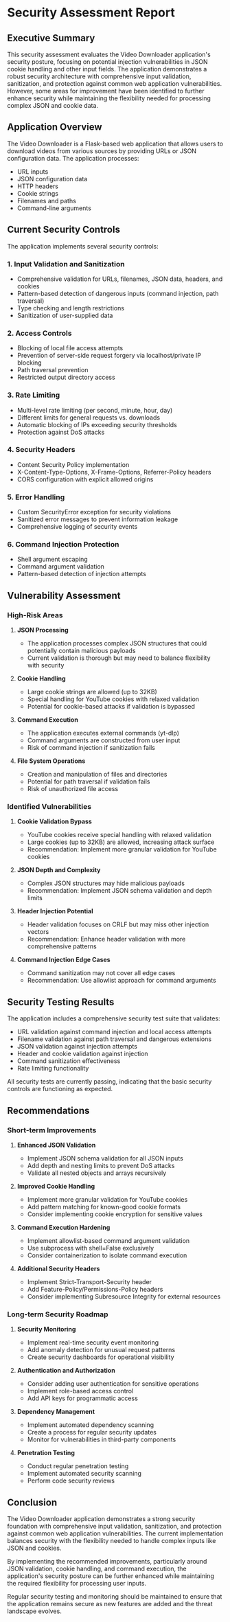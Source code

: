 # Security Assessment Report

## Executive Summary

This security assessment evaluates the Video Downloader application's security posture, focusing on potential injection vulnerabilities in JSON cookie handling and other input fields. The application demonstrates a robust security architecture with comprehensive input validation, sanitization, and protection against common web application vulnerabilities. However, some areas for improvement have been identified to further enhance security while maintaining the flexibility needed for processing complex JSON and cookie data.

## Application Overview

The Video Downloader is a Flask-based web application that allows users to download videos from various sources by providing URLs or JSON configuration data. The application processes:

- URL inputs
- JSON configuration data
- HTTP headers
- Cookie strings
- Filenames and paths
- Command-line arguments

## Current Security Controls

The application implements several security controls:

### 1. Input Validation and Sanitization
- Comprehensive validation for URLs, filenames, JSON data, headers, and cookies
- Pattern-based detection of dangerous inputs (command injection, path traversal)
- Type checking and length restrictions
- Sanitization of user-supplied data

### 2. Access Controls
- Blocking of local file access attempts
- Prevention of server-side request forgery via localhost/private IP blocking
- Path traversal prevention
- Restricted output directory access

### 3. Rate Limiting
- Multi-level rate limiting (per second, minute, hour, day)
- Different limits for general requests vs. downloads
- Automatic blocking of IPs exceeding security thresholds
- Protection against DoS attacks

### 4. Security Headers
- Content Security Policy implementation
- X-Content-Type-Options, X-Frame-Options, Referrer-Policy headers
- CORS configuration with explicit allowed origins

### 5. Error Handling
- Custom SecurityError exception for security violations
- Sanitized error messages to prevent information leakage
- Comprehensive logging of security events

### 6. Command Injection Protection
- Shell argument escaping
- Command argument validation
- Pattern-based detection of injection attempts

## Vulnerability Assessment

### High-Risk Areas

1. **JSON Processing**
   - The application processes complex JSON structures that could potentially contain malicious payloads
   - Current validation is thorough but may need to balance flexibility with security

2. **Cookie Handling**
   - Large cookie strings are allowed (up to 32KB)
   - Special handling for YouTube cookies with relaxed validation
   - Potential for cookie-based attacks if validation is bypassed

3. **Command Execution**
   - The application executes external commands (yt-dlp)
   - Command arguments are constructed from user input
   - Risk of command injection if sanitization fails

4. **File System Operations**
   - Creation and manipulation of files and directories
   - Potential for path traversal if validation fails
   - Risk of unauthorized file access

### Identified Vulnerabilities

1. **Cookie Validation Bypass**
   - YouTube cookies receive special handling with relaxed validation
   - Large cookies (up to 32KB) are allowed, increasing attack surface
   - Recommendation: Implement more granular validation for YouTube cookies

2. **JSON Depth and Complexity**
   - Complex JSON structures may hide malicious payloads
   - Recommendation: Implement JSON schema validation and depth limits

3. **Header Injection Potential**
   - Header validation focuses on CRLF but may miss other injection vectors
   - Recommendation: Enhance header validation with more comprehensive patterns

4. **Command Injection Edge Cases**
   - Command sanitization may not cover all edge cases
   - Recommendation: Use allowlist approach for command arguments

## Security Testing Results

The application includes a comprehensive security test suite that validates:
- URL validation against command injection and local access attempts
- Filename validation against path traversal and dangerous extensions
- JSON validation against injection attempts
- Header and cookie validation against injection
- Command sanitization effectiveness
- Rate limiting functionality

All security tests are currently passing, indicating that the basic security controls are functioning as expected.

## Recommendations

### Short-term Improvements

1. **Enhanced JSON Validation**
   - Implement JSON schema validation for all JSON inputs
   - Add depth and nesting limits to prevent DoS attacks
   - Validate all nested objects and arrays recursively

2. **Improved Cookie Handling**
   - Implement more granular validation for YouTube cookies
   - Add pattern matching for known-good cookie formats
   - Consider implementing cookie encryption for sensitive values

3. **Command Execution Hardening**
   - Implement allowlist-based command argument validation
   - Use subprocess with shell=False exclusively
   - Consider containerization to isolate command execution

4. **Additional Security Headers**
   - Implement Strict-Transport-Security header
   - Add Feature-Policy/Permissions-Policy headers
   - Consider implementing Subresource Integrity for external resources

### Long-term Security Roadmap

1. **Security Monitoring**
   - Implement real-time security event monitoring
   - Add anomaly detection for unusual request patterns
   - Create security dashboards for operational visibility

2. **Authentication and Authorization**
   - Consider adding user authentication for sensitive operations
   - Implement role-based access control
   - Add API keys for programmatic access

3. **Dependency Management**
   - Implement automated dependency scanning
   - Create a process for regular security updates
   - Monitor for vulnerabilities in third-party components

4. **Penetration Testing**
   - Conduct regular penetration testing
   - Implement automated security scanning
   - Perform code security reviews

## Conclusion

The Video Downloader application demonstrates a strong security foundation with comprehensive input validation, sanitization, and protection against common web application vulnerabilities. The current implementation balances security with the flexibility needed to handle complex inputs like JSON and cookies.

By implementing the recommended improvements, particularly around JSON validation, cookie handling, and command execution, the application's security posture can be further enhanced while maintaining the required flexibility for processing user inputs.

Regular security testing and monitoring should be maintained to ensure that the application remains secure as new features are added and the threat landscape evolves.
